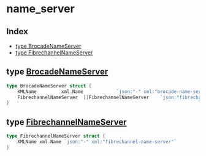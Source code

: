 
# name_server

## Index

- [type BrocadeNameServer](#type-brocadenameserver)
- [type FibrechannelNameServer](#type-fibrechannelnameserver)


## type [BrocadeNameServer](<brocadeNameServer.go#L5>)
```go
type BrocadeNameServer struct {
	XMLName			xml.Name			`json:"-" xml:"brocade-name-server"`
	FibrechannelNameServer	[]FibrechannelNameServer	`json:"fibrechannel-name-server" xml:"fibrechannel-name-server>fibrechannel-name-server"`
}
```

## type [FibrechannelNameServer](<brocadeNameServer.go#L10>)
```go
type FibrechannelNameServer struct {
	XMLName xml.Name `json:"-" xml:"fibrechannel-name-server"`
}
```

